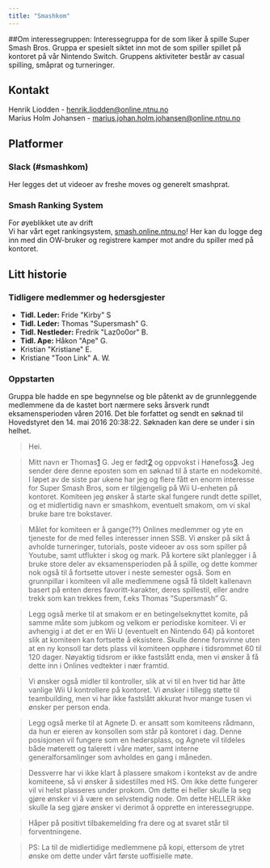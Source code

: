 ```yaml
---
title: "Smashkom"
---
```


##Om interessegruppen:
Interessegruppa for de som liker å spille Super Smash Bros. Gruppa er spesielt siktet inn mot de som spiller spillet på kontoret på vår Nintendo Switch. Gruppens aktiviteter består av casual spilling, småprat og turneringer.



## Kontakt
Henrik Liodden - henrik.liodden@online.ntnu.no  
Marius Holm Johansen - marius.johan.holm.johansen@online.ntnu.no


## Platformer

### Slack (#smashkom)
Her legges det ut videoer av freshe moves og generelt smashprat.

### Smash Ranking System
For øyeblikket ute av drift  
Vi har vårt eget rankingsystem, [smash.online.ntnu.no](smash.online.ntnu.no)! Her kan du logge deg inn med din OW-bruker og registrere kamper mot andre du spiller med på kontoret.

## Litt historie

### Tidligere medlemmer og hedersgjester
- **Tidl. Leder:** Fride "Kirby" S
- **Tidl. Leder:** Thomas "Supersmash" G.
- **Tidl. Nestleder:** Fredrik "Laz0o0or" B.
- **Tidl. Ape:** Håkon "Ape" G.
-  Kristian "Kristiane" E.
-  Kristiane "Toon Link" A. W.


### Oppstarten

Gruppa ble hadde en spe begynnelse og ble påtenkt av de grunnleggende medlemmene da de kastet bort nærmere seks årsverk rundt eksamensperioden våren 2016. Det ble forfattet og sendt en søknad til Hovedstyret den 14. mai 2016 20:38:22. Søknaden kan dere se under i sin helhet.

>Hei.


>Mitt navn er Thomas[1] G. Jeg er født[2] og oppvokst i Hønefoss[3].
>Jeg sender dere denne eposten som en søknad til å starte en nodekomité. I løpet av de siste par ukene har
>jeg og flere fått en enorm interesse for Super Smash Bros, som er tilgjengelig på Wii U-enheten på kontoret.
>Komiteen jeg ønsker å starte skal fungere rundt dette spillet, og et midlertidig navn er smashkom, eventuelt
>smakom, om vi skal bruke bare tre bokstaver.


>Målet for komiteen er å gange(??) Onlines medlemmer og yte en tjeneste for de med felles interesser innen 
>SSB. Vi ønsker på sikt å avholde turneringer, tutorials, poste videoer av oss som spiller på Youtube, samt 
>utflukter i skog og mark. På kortere sikt planlegger i å bruke store deler av eksamensperioden på å spille, og 
>dette kommer nok også til å fortsette utover i neste semester også. Som en grunnpillar i komiteen vil alle
>medlemmene også få tildelt kallenavn basert på enten deres favoritt-karakter, deres spillestil, eller andre
>trekk som kan trekkes frem, f.eks Thomas ”Supersmash” G.


>Legg også merke til at smakom er en betingelseknyttet komite, på samme måte som jubkom og velkom er 
>periodiske komiteer. Vi er avhengig i at det er en Wii U (eventuelt en Nintendo 64) på kontoret slik at komiteen 
>kan fortsette å eksistere. Skulle denne forsvinne uten at en ny konsoll tar dets plass vil komiteen opphøre i 
>tidsrommet 60 til 120 dager. Nøyaktig tidsrom er ikke fastslått enda, men vi ønsker å få dette inn i Onlines 
>vedtekter i nær framtid.


>Vi ønsker også midler til kontroller, slik at vi til en hver tid har åtte vanlige Wii U kontrollere på kontoret. Vi ønsker
>i tillegg støtte til teambuilding, men vi har ikke fastslått akkurat hvor mange tusen vi ønsker per person enda.


>Legg også merke til at Agnete D. er ansatt som komiteens rådmann, da hun er eieren av konsollen som står
>på kontoret i dag. Denne posisjonen vil fungere som en hedersplass, og Agnete vil tildeles både møterett og talerett
>i våre møter, samt interne generalforsamlinger som avholdes en gang i måneden.


>Dessverre har vi ikke klart å plassere smakom i kontekst av de andre komiteene, så vi ønsker å sidestilles med HS.
>Om ikke dette fungerer vil vi helst plasseres under prokom. Om dette ei heller skulle la seg gjøre ønsker vi å være en
>selvstendig node. Om dette HELLER ikke skulle la seg gjøre ønsker vi derimot å opprette en interessegruppe.


>Håper på positivt tilbakemelding fra dere og at svaret står til forventningene.


>PS: La til de midlertidige medlemmene på kopi, ettersom de ytret ønske om dette under vårt første uoffisielle møte.


>[1]: http://ssb.no/befolkning/statistikker/navn/_window/banner+-+navnesok?navn=Thomas


>[2]: http://www.babyverden.no/Fodsel/


>[3]: https://en.wikipedia.org/wiki/Hønefoss